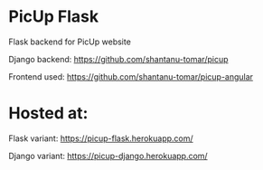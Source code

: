 # PicUp Flask
Flask backend for PicUp website

Django backend: https://github.com/shantanu-tomar/picup

Frontend used: https://github.com/shantanu-tomar/picup-angular

# Hosted at:
Flask variant: https://picup-flask.herokuapp.com/

Django variant: https://picup-django.herokuapp.com/

